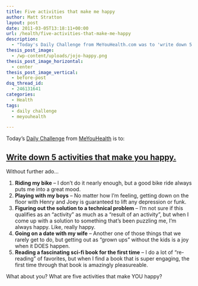 ```yaml
---
title: Five activities that make me happy
author: Matt Stratton
layout: post
date: 2011-03-05T13:18:11+00:00
url: /health/five-activities-that-make-me-happy
description:
  - "Today's Daily Challenge from MeYouHealth.com was to 'write down 5 activities that make you happy'. I decided to do it in blog form."
thesis_post_image:
  - /wp-content/uploads/jojo-happy.png
thesis_post_image_horizontal:
  - center
thesis_post_image_vertical:
  - before-post
dsq_thread_id:
  - 246131641
categories:
  - Health
tags:
  - daily challenge
  - meyouhealth

---
```

Today&#8217;s <a href="https://challenge.meyouhealth.com/signup" target="_blank">Daily Challenge</a> from <a href="http://meyouhealth.com" target="_blank">MeYouHealth</a> is to:

## <a href="https://challenge.meyouhealth.com/2011/3/5/write-down-5-activities-that-make-you-happy" target="_blank">Write down 5 activities that make you happy.</a>

Without further ado&#8230;

  1. **Riding my bike** &#8211; I don&#8217;t do it nearly enough, but a good bike ride always puts me into a great mood.
  2. **Playing with my boys** &#8211; No matter how I&#8217;m feeling, getting down on the floor with Henry and Joey is guaranteed to lift any depression or funk.
  3. **Figuring out the solution to a technical problem** &#8211; I&#8217;m not sure if this qualifies as an &#8220;activity&#8221; as much as a &#8220;result of an activity&#8221;, but when I come up with a solution to something that&#8217;s been puzzling me, I&#8217;m always happy. Like, really happy.
  4. **Going on a date with my wife** &#8211; Another one of those things that we rarely get to do, but getting out as &#8220;grown ups&#8221; without the kids is a joy when it DOES happen.
  5. **Reading a fascinating sci-fi book for the first time** &#8211; I do a lot of &#8220;re-reading&#8221; of favorites, but when I find a book that is super engaging, the first time through that book is amazingly pleasureable.

What about you? What are five activities that make YOU happy?